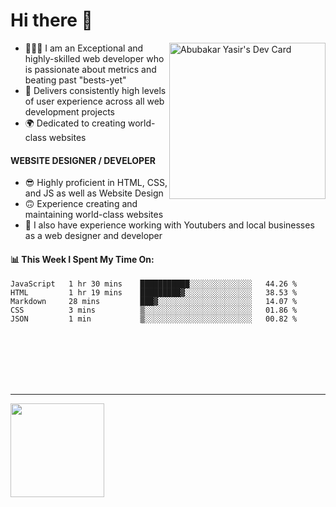 # Hi there 👋
<a href="https://app.daily.dev/Abubakar_Yasir"><img src="https://api.daily.dev/devcards/0d784164844a4242ae11c87bdc8658be.png?r=hxl" align="right" width="250" alt="Abubakar Yasir's Dev Card"/></a>

- 👨🏻‍💻 I am an Exceptional and highly-skilled web developer who is passionate about metrics and beating past "bests-yet"
- 👤 Delivers consistently high levels of user experience across all web development projects
- 🌍 Dedicated to creating world-class websites

#### WEBSITE DESIGNER / DEVELOPER

- 😎 Highly proficient in HTML, CSS, and JS
as well as Website Design
- 🙃 Experience creating and maintaining world-class websites
- 💼 I also have experience working with Youtubers and local businesses as a web designer and developer

#### 📊 This Week I Spent My Time On:
<!--START_SECTION:waka-->
```text
JavaScript   1 hr 30 mins    ███████████░░░░░░░░░░░░░░   44.26 % 
HTML         1 hr 19 mins    █████████▓░░░░░░░░░░░░░░░   38.53 % 
Markdown     28 mins         ███▓░░░░░░░░░░░░░░░░░░░░░   14.07 % 
CSS          3 mins          ▒░░░░░░░░░░░░░░░░░░░░░░░░   01.86 % 
JSON         1 min           ▒░░░░░░░░░░░░░░░░░░░░░░░░   00.82 % 
```
<!--END_SECTION:waka-->


\
&nbsp;
\
&nbsp;
\
&nbsp;
\
&nbsp;

---


<img align="left" height="150px" src="https://github-readme-stats.vercel.app/api/top-langs/?username=AbubakarYasir&layout=compact" />

<link rel="stylesheet" href="main.css">

